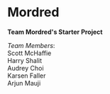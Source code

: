 # Mordred
**Team Mordred's Starter Project**

*Team Members*:  
Scott McHaffie  
Harry Shalit  
Audrey Choi  
Karsen Faller  
Arjun Mauji  